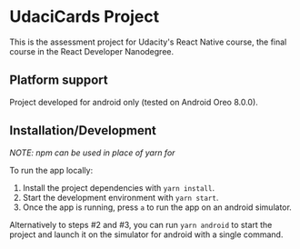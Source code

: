 UdaciCards Project
==================

This is the assessment project for Udacity's React Native course, the final course in the React Developer Nanodegree.


Platform support
----------------

Project developed for android only (tested on Android Oreo 8.0.0).


Installation/Development
------------------------

*NOTE: npm can be used in place of yarn for*

To run the app locally:
1. Install the project dependencies with `yarn install`.
2. Start the development environment with `yarn start`.
3. Once the app is running, press `a` to run the app on an android simulator.

Alternatively to steps #2 and #3, you can run `yarn android` to start the project and launch it on the simulator for android with a single command.
